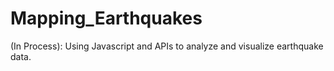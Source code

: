 # Mapping_Earthquakes
(In Process): Using Javascript and APIs to analyze and visualize earthquake data.
